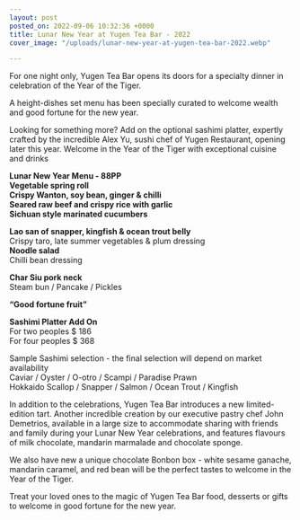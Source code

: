 ```yaml
---
layout: post
posted_on: 2022-09-06 10:32:36 +0000
title: Lunar New Year at Yugen Tea Bar - 2022
cover_image: "/uploads/lunar-new-year-at-yugen-tea-bar-2022.webp"

---
```

For one night only, Yugen Tea Bar opens its doors for a specialty dinner in celebration of the Year of the Tiger.  
  
A height-dishes set menu has been specially curated to welcome wealth and good fortune for the new year.  
  
Looking for something more? Add on the optional sashimi platter, expertly crafted by the incredible Alex Yu, sushi chef of Yugen Restaurant, opening later this year. Welcome in the Year of the Tiger with exceptional cuisine and drinks

**Lunar New Year Menu - 88PP**  
**Vegetable spring roll**  
**Crispy Wanton, soy bean, ginger & chilli**  
**Seared raw beef and crispy rice with garlic**  
**Sichuan style marinated cucumbers**  
  
**Lao san of snapper, kingfish & ocean trout belly**  
Crispy taro, late summer vegetables & plum dressing  
**Noodle salad**  
Chilli bean dressing  
  
**Char Siu pork neck**  
Steam bun / Pancake / Pickles  
  
**“Good fortune fruit”**

**Sashimi Platter Add On**  
For two peoples $ 186  
For four peoples $ 368  
  
Sample Sashimi selection - the final selection will depend on market availability  
Caviar / Oyster / O-otro / Scampi / Paradise Prawn  
Hokkaido Scallop / Snapper / Salmon / Ocean Trout / Kingfish

In addition to the celebrations, Yugen Tea Bar introduces a new limited-edition tart. Another incredible creation by our executive pastry chef John Demetrios, available in a large size to accommodate sharing with friends and family during your Lunar New Year celebrations, and features flavours of milk chocolate, mandarin marmalade and chocolate sponge.  
  
We also have new a unique chocolate Bonbon box - white sesame ganache, mandarin caramel, and red bean will be the perfect tastes to welcome in the Year of the Tiger.  
  
Treat your loved ones to the magic of Yugen Tea Bar food, desserts or gifts to welcome in good fortune for the new year.